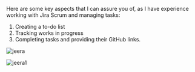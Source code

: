 Here are some key aspects that I can assure you of, as I have experience working with Jira Scrum and managing tasks:

1. Creating a to-do list
2. Tracking works in progress
3. Completing tasks and providing their GitHub links.

![jeera](https://github.com/Manjesh30Verma/Jeera_Scrum/assets/144987266/50c326d7-bce6-4d39-96cc-67cfa51ea5b8)


![jeera1](https://github.com/Manjesh30Verma/Jeera_Scrum/assets/144987266/cb99807b-d5d6-4f27-8398-8bb7f3d24cca)
